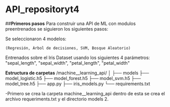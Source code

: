 # API_repositoryt4

##**Primeros pasos**
Para construir una API de ML con modulos preentrenados se siguieron los siguientes pasos:

Se seleccionaron 4 modelos:

    (Regresión, Árbol de decisiones, SVM, Bosque Aleatorio)

Entrenados sobre el Iris Dataset usando los siguientes 4 parámetros:
	"sepal_length",	"sepal_width",	"petal_length",	"petal_width"

**Estructura de carpetas**
  /machine__learning_api/
  │
  ├── models
      ├── model_logistic.h5
      ├── model_forest.h5
      ├── model_svm.h5
      ├── model_tree.h5
  ├── app.py
  ├── iris_models.py
  └── requirements.txt

-Primero se crea la carpeta machine__learning_api dentro de esta se crea el archivo requeriments.txt y el directorio models
2. 



